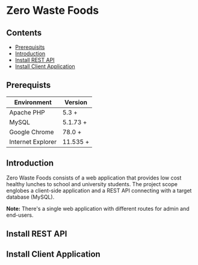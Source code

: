 # Zero Waste Foods <!-- omit in toc -->

## Contents  <!-- omit in toc -->
 
 - [Prerequisits](#prerequisits)
 - [Introduction](#introduction)
 - [Install REST API](#install-rest-api)
 - [Install Client Application](#install-client-application)
 
## Prerequists
| Environment | Version |
| ------------------------------ | ----- |
| Apache PHP | 5.3 + |
| MySQL | 5.1.73 + |
| Google Chrome | 78.0 +  |
| Internet Explorer | 11.535 +  |

## Introduction

Zero Waste Foods consists of a web application that provides low cost healthy lunches to school and university students. The project scope englobes a client-side application and a REST API connecting with a target database (MySQL). 

**Note:** There's a single web application with different routes for admin and end-users.

## Install REST API

## Install Client Application
